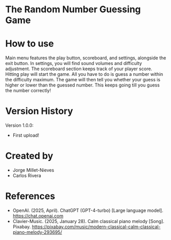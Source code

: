 # The Random Number Guessing Game

# How to use
Main menu features the play button, scoreboard, and settings, alongside the exit button. In settings, you will find sound volumes and difficulty adjustment. The scoreboard section keeps track of your player score. Hitting play will start the game. All you have to do is guess a number within the difficulty maximum. The game will then tell you whether your guess is higher or lower than the guessed number. This keeps going till you guess the number correctly!

# Version History
Version 1.0.0:
- First upload!
# Created by 
- Jorge Millet-Nieves
- Carlos Rivera

# References 
- OpenAI. (2025, April). ChatGPT (GPT-4-turbo) [Large language model]. https://chat.openai.com
- Clavier-Music. (2025, January 28). Calm classical piano melody [Song]. Pixabay. https://pixabay.com/music/modern-classical-calm-classical-piano-melody-293695/

